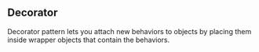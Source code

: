 ## Decorator

Decorator pattern lets you attach new behaviors to objects by placing them inside wrapper objects that contain the behaviors. 